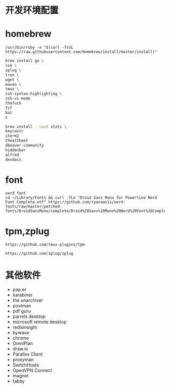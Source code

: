 #  开发环境配置 

# homebrew

```shell
/usr/bin/ruby -e "$(curl -fsSL https://raw.githubusercontent.com/Homebrew/install/master/install)"

```

```sh
brew install go \
vim \
zplug \
tree \
wget \
maven \
tmux \
zsh-syntax-highlighting \
zsh-vi-mode
thefuck
fzf
bat
z
```

```sh
brew install --cask stats \
keycastr
iterm2
CheatSheet
dbeaver-community
hiddenbar
alfred
devdocs
```

# font

```shell
nerd font
cd ~/Library/Fonts && curl -fLo "Droid Sans Mono for Powerline Nerd Font Complete.otf" https://github.com/ryanoasis/nerd-fonts/raw/master/patched-fonts/DroidSansMono/complete/Droid%20Sans%20Mono%20Nerd%20Font%20Complete.otf
```

# tpm,zplug

```
https://github.com/tmux-plugins/tpm

https://github.com/zplug/zplug
```




# 其他软件
* pap.er
* karabiner
* the unarchiver
* postman
* pdf guru
* parrels desktop
* microsoft remote desktop
* redisinsight
* bywave
* chrome
* OmniPlan
* draw.io
* Paralles Client
* proxyman
* SwitchHosts
* OpenVPN Connect
* magnet
* tabby

